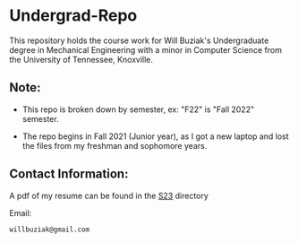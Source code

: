 # Undergrad-Repo
This repository holds the course work for Will Buziak's Undergraduate degree in Mechanical Engineering with a minor in Computer Science from the University of Tennessee, Knoxville.

## Note:

- This repo is broken down by semester, ex: "F22" is "Fall 2022" semester.

- The repo begins in Fall 2021 (Junior year), as I got a new laptop and lost the files from my freshman and sophomore years.

## Contact Information:
A pdf of my resume can be found in the [S23](https://github.com/wbuz24/Undergrad-Repo/blob/master/S23/will-buziak-resume.pdf) directory

Email:

```
willbuziak@gmail.com
```

